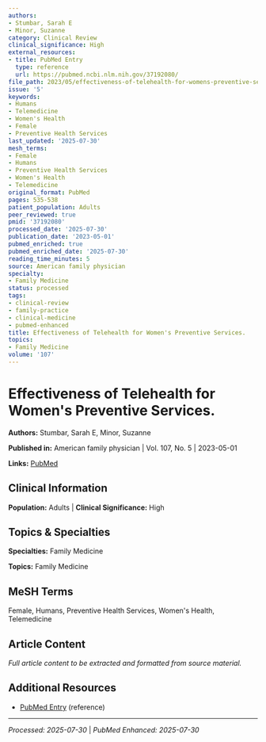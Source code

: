 ```yaml
---
authors:
- Stumbar, Sarah E
- Minor, Suzanne
category: Clinical Review
clinical_significance: High
external_resources:
- title: PubMed Entry
  type: reference
  url: https://pubmed.ncbi.nlm.nih.gov/37192080/
file_path: 2023/05/effectiveness-of-telehealth-for-womens-preventive-services.md
issue: '5'
keywords:
- Humans
- Telemedicine
- Women's Health
- Female
- Preventive Health Services
last_updated: '2025-07-30'
mesh_terms:
- Female
- Humans
- Preventive Health Services
- Women's Health
- Telemedicine
original_format: PubMed
pages: 535-538
patient_population: Adults
peer_reviewed: true
pmid: '37192080'
processed_date: '2025-07-30'
publication_date: '2023-05-01'
pubmed_enriched: true
pubmed_enriched_date: '2025-07-30'
reading_time_minutes: 5
source: American family physician
specialty:
- Family Medicine
status: processed
tags:
- clinical-review
- family-practice
- clinical-medicine
- pubmed-enhanced
title: Effectiveness of Telehealth for Women's Preventive Services.
topics:
- Family Medicine
volume: '107'
---
```


# Effectiveness of Telehealth for Women's Preventive Services.

**Authors:** Stumbar, Sarah E, Minor, Suzanne

**Published in:** American family physician | Vol. 107, No. 5 | 2023-05-01

**Links:** [PubMed](https://pubmed.ncbi.nlm.nih.gov/37192080/)

## Clinical Information

**Population:** Adults | **Clinical Significance:** High

## Topics & Specialties

**Specialties:** Family Medicine

**Topics:** Family Medicine

## MeSH Terms

Female, Humans, Preventive Health Services, Women's Health, Telemedicine

## Article Content

*Full article content to be extracted and formatted from source material.*

## Additional Resources

- [PubMed Entry](https://pubmed.ncbi.nlm.nih.gov/37192080/) (reference)

---

*Processed: 2025-07-30* | *PubMed Enhanced: 2025-07-30*
